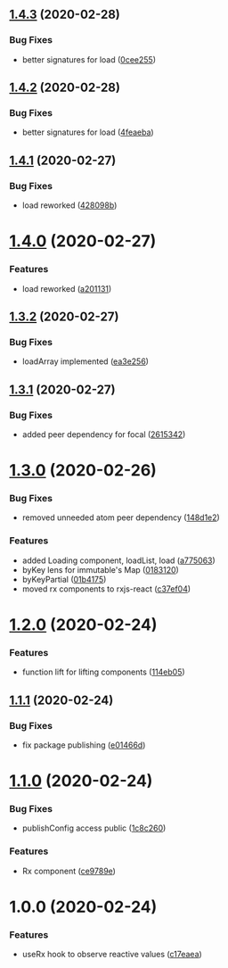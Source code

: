 ## [1.4.3](https://github.com/roborox/focal-utils/compare/v1.4.2...v1.4.3) (2020-02-28)


### Bug Fixes

* better signatures for load ([0cee255](https://github.com/roborox/focal-utils/commit/0cee255eb4f45de53fe2f70861517250d4b3b5bf))

## [1.4.2](https://github.com/roborox/focal-utils/compare/v1.4.1...v1.4.2) (2020-02-28)


### Bug Fixes

* better signatures for load ([4feaeba](https://github.com/roborox/focal-utils/commit/4feaeba4515a46cc99efe55ae8a3d4d02ee4b033))

## [1.4.1](https://github.com/roborox/focal-utils/compare/v1.4.0...v1.4.1) (2020-02-27)


### Bug Fixes

* load reworked ([428098b](https://github.com/roborox/focal-utils/commit/428098b77a43e7c4591d7cef30c011efc29ccce3))

# [1.4.0](https://github.com/roborox/focal-utils/compare/v1.3.2...v1.4.0) (2020-02-27)


### Features

* load reworked ([a201131](https://github.com/roborox/focal-utils/commit/a20113110d7b1f3f6c43cfdd566ba33e2b9f590a))

## [1.3.2](https://github.com/roborox/focal-utils/compare/v1.3.1...v1.3.2) (2020-02-27)


### Bug Fixes

* loadArray implemented ([ea3e256](https://github.com/roborox/focal-utils/commit/ea3e2560fb5b47b27aaf298919a256535f402396))

## [1.3.1](https://github.com/roborox/focal-utils/compare/v1.3.0...v1.3.1) (2020-02-27)


### Bug Fixes

* added peer dependency for focal ([2615342](https://github.com/roborox/focal-utils/commit/26153428018be974efe3955231a1ad452e05cf2a))

# [1.3.0](https://github.com/roborox/focal-utils/compare/v1.2.0...v1.3.0) (2020-02-26)


### Bug Fixes

* removed unneeded atom peer dependency ([148d1e2](https://github.com/roborox/focal-utils/commit/148d1e205f3e52e4687102df1319904b693eaac4))


### Features

* added Loading component, loadList, load ([a775063](https://github.com/roborox/focal-utils/commit/a77506343a55c843f96ecdcbc545f76864a7779d))
* byKey lens for immutable's Map ([0183120](https://github.com/roborox/focal-utils/commit/0183120b01043cce38da4ac89eeaaa247e9fc765))
* byKeyPartial ([01b4175](https://github.com/roborox/focal-utils/commit/01b4175baf945776430bd8b80162baa057fe831c))
* moved rx components to rxjs-react ([c37ef04](https://github.com/roborox/focal-utils/commit/c37ef0484e68f44b1a0de90c2e4cdfb046387927))

# [1.2.0](https://github.com/roborox/focal-utils/compare/v1.1.1...v1.2.0) (2020-02-24)


### Features

* function lift for lifting components ([114eb05](https://github.com/roborox/focal-utils/commit/114eb0523d009344f150278ffbef94ee8f317bc8))

## [1.1.1](https://github.com/roborox/focal-utils/compare/v1.1.0...v1.1.1) (2020-02-24)


### Bug Fixes

* fix package publishing ([e01466d](https://github.com/roborox/focal-utils/commit/e01466db71d77255f1a979bc6a7f81b12529f93a))

# [1.1.0](https://github.com/roborox/focal-utils/compare/v1.0.0...v1.1.0) (2020-02-24)


### Bug Fixes

* publishConfig access public ([1c8c260](https://github.com/roborox/focal-utils/commit/1c8c260c9203aa7d482f15e481195beea36710e7))


### Features

* Rx component ([ce9789e](https://github.com/roborox/focal-utils/commit/ce9789e586eacc434170c790ae646d7109342fba))

# 1.0.0 (2020-02-24)


### Features

* useRx hook to observe reactive values ([c17eaea](https://github.com/roborox/focal-utils/commit/c17eaea921f9c8a97c421cc111a476a958133f44))
